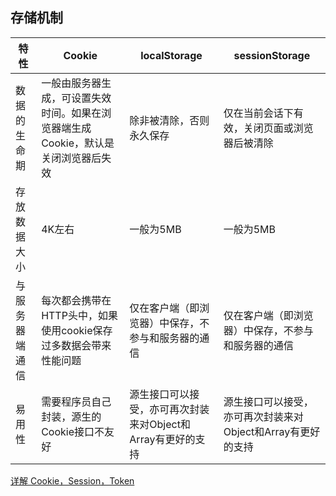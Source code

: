 ## 存储机制

| 特性	| Cookie | localStorage | sessionStorage |
|  ----  | ----  | ----  | ----  |
| 数据的生命期	| 一般由服务器生成，可设置失效时间。如果在浏览器端生成Cookie，默认是关闭浏览器后失效	| 除非被清除，否则永久保存	| 仅在当前会话下有效，关闭页面或浏览器后被清除 |
| 存放数据大小	| 4K左右	| 一般为5MB | 一般为5MB |
| 与服务器端通信	| 每次都会携带在HTTP头中，如果使用cookie保存过多数据会带来性能问题	| 仅在客户端（即浏览器）中保存，不参与和服务器的通信 | 仅在客户端（即浏览器）中保存，不参与和服务器的通信 |
| 易用性	| 需要程序员自己封装，源生的Cookie接口不友好	| 源生接口可以接受，亦可再次封装来对Object和Array有更好的支持 | 源生接口可以接受，亦可再次封装来对Object和Array有更好的支持 |

[详解 Cookie，Session，Token](https://juejin.im/post/5d01f82cf265da1b67210869)